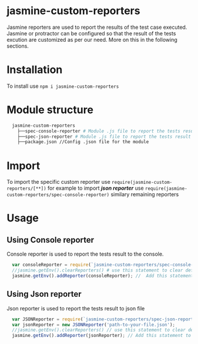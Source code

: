 # jasmine-custom-reporters
  Jasmine reporters are used to report the results of the test case executed. Jasmine or protractor can be configured so that the result of the tests excution are customized as per our need. More on this in the following sections.

# Installation 
  To install use `npm i jasmine-custom-reporters`

# Module structure
```bash
  jasmine-custom-reporters
    ├──spec-console-reporter # Module .js file to report the tests result to console
    ├──spec-json-reporter # Module .js file to report the tests result to console
    ├──package.json //Config .json file for the module
```

# Import
  To import the specific custom reporter use `require(jasmine-custom-reporters/[**])` for example to import ***json reporter*** use `require(jasmine-custom-reporters/spec-console-reporter)` similary remaining reporters

# Usage 
  
  ## Using Console reporter
  Console reporter is used to report the tests result to the console. 

  ```js
    var consoleReporter = require(`jasmine-custom-reporters/spec-console-reporter`);
    //jasmine.getEnv().clearReporters() # use this statement to clear default reporters 
    jasmine.getEnv().addReporter(consoleReporter); //  Add this statement to proctractor config file in onPrepare function
  ```

  ## Using Json reporter
  Json reporter is used to report the tests result to json file

  ```js
    var JSONReporter = require(`jasmine-custom-reporters/spec-json-reporter`);
    var jsonReporter = new JSONReporter('path-to-your-file.json');
    //jasmine.getEnv().clearReporters() // use this statement to clear default reporters
    jasmine.getEnv().addReporter(jsonReporter); // Add this statement to proctractor config file in onPrepare function
  ```
  
  
